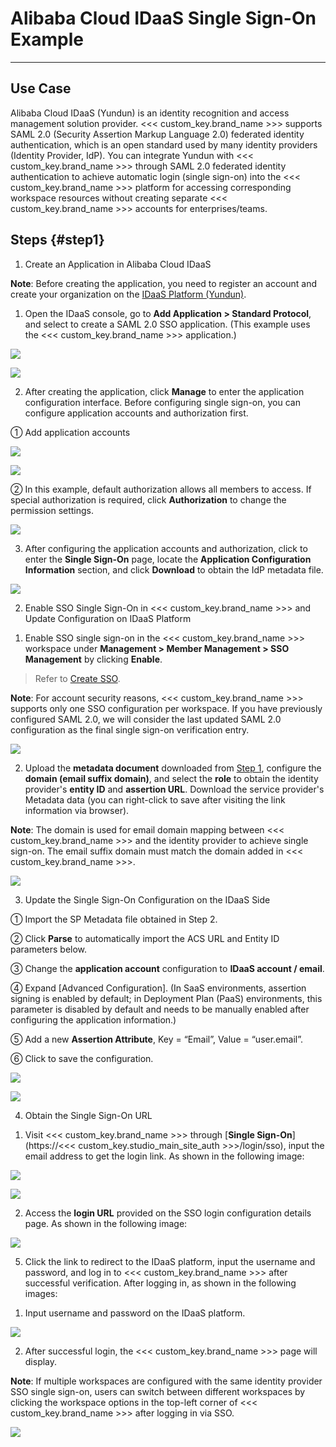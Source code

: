 # Alibaba Cloud IDaaS Single Sign-On Example
---

## Use Case

Alibaba Cloud IDaaS (Yundun) is an identity recognition and access management solution provider. <<< custom_key.brand_name >>> supports SAML 2.0 (Security Assertion Markup Language 2.0) federated identity authentication, which is an open standard used by many identity providers (Identity Provider, IdP). You can integrate Yundun with <<< custom_key.brand_name >>> through SAML 2.0 federated identity authentication to achieve automatic login (single sign-on) into the <<< custom_key.brand_name >>> platform for accessing corresponding workspace resources without creating separate <<< custom_key.brand_name >>> accounts for enterprises/teams.

## Steps {#step1}

1. Create an Application in Alibaba Cloud IDaaS

**Note**: Before creating the application, you need to register an account and create your organization on the [IDaaS Platform (Yundun)](https://yundun.console.aliyun.com/).

1) Open the IDaaS console, go to **Add Application > Standard Protocol**, and select to create a SAML 2.0 SSO application. (This example uses the <<< custom_key.brand_name >>> application.)

![](../img/06_aliyun_01.png)

![](../img/06_aliyun_02.png)

2) After creating the application, click **Manage** to enter the application configuration interface. Before configuring single sign-on, you can configure application accounts and authorization first.

① Add application accounts

![](../img/06_aliyun_03.png)

![](../img/06_aliyun_04.png)

② In this example, default authorization allows all members to access. If special authorization is required, click **Authorization** to change the permission settings.

![](../img/06_aliyun_05.png)

3) After configuring the application accounts and authorization, click to enter the **Single Sign-On** page, locate the **Application Configuration Information** section, and click **Download** to obtain the IdP metadata file.

![](../img/06_aliyun_06.png)

2. Enable SSO Single Sign-On in <<< custom_key.brand_name >>> and Update Configuration on IDaaS Platform

1) Enable SSO single sign-on in the <<< custom_key.brand_name >>> workspace under **Management > Member Management > SSO Management** by clicking **Enable**.

> Refer to [Create SSO](../../management/sso/index.md).

**Note**: For account security reasons, <<< custom_key.brand_name >>> supports only one SSO configuration per workspace. If you have previously configured SAML 2.0, we will consider the last updated SAML 2.0 configuration as the final single sign-on verification entry.

![](../img/1.sso_enable.png)

2) Upload the **metadata document** downloaded from [Step 1](#step1), configure the **domain (email suffix domain)**, and select the **role** to obtain the identity provider's **entity ID** and **assertion URL**. Download the service provider's Metadata data (you can right-click to save after visiting the link information via browser).

**Note**: The domain is used for email domain mapping between <<< custom_key.brand_name >>> and the identity provider to achieve single sign-on. The email suffix domain must match the domain added in <<< custom_key.brand_name >>>.

![](../img/1.sso_enable_2.png)

3. Update the Single Sign-On Configuration on the IDaaS Side

① Import the SP Metadata file obtained in Step 2.

② Click **Parse** to automatically import the ACS URL and Entity ID parameters below.

③ Change the **application account** configuration to **IDaaS account / email**.

④ Expand [Advanced Configuration]. (In SaaS environments, assertion signing is enabled by default; in Deployment Plan (PaaS) environments, this parameter is disabled by default and needs to be manually enabled after configuring the application information.)

⑤ Add a new **Assertion Attribute**, Key = “Email”, Value = “user.email”.

⑥ Click to save the configuration.

![](../img/06_aliyun_09.png)

![](../img/06_aliyun_10.png)

4. Obtain the Single Sign-On URL

1) Visit <<< custom_key.brand_name >>> through [**Single Sign-On**](https://<<< custom_key.studio_main_site_auth >>>/login/sso), input the email address to get the login link. As shown in the following image:

![](../img/06_aliyun_11.png)

![](../img/06_aliyun_12.png)

2) Access the **login URL** provided on the SSO login configuration details page. As shown in the following image:

![](../img/06_aliyun_13.png)

5. Click the link to redirect to the IDaaS platform, input the username and password, and log in to <<< custom_key.brand_name >>> after successful verification. After logging in, as shown in the following images:

1) Input username and password on the IDaaS platform.

![](../img/06_aliyun_14.png)

2) After successful login, the <<< custom_key.brand_name >>> page will display.

**Note**: If multiple workspaces are configured with the same identity provider SSO single sign-on, users can switch between different workspaces by clicking the workspace options in the top-left corner of <<< custom_key.brand_name >>> after logging in via SSO.

![](../img/06_aliyun_15.png)